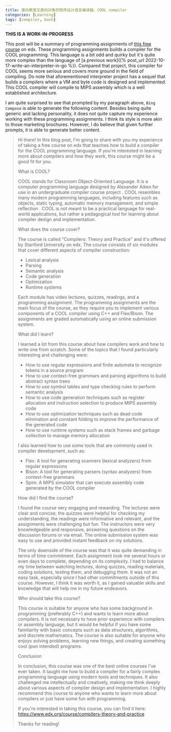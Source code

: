 ```yaml
---
title: 面向教室又面向对象的程序设计语言编译器。COOL compiler
categories: [Learning]
tags: [compiler, bash]
---
```


**THIS IS A WORK-IN-PROGRESS**

This post will be a summary of programming assignments of
[this free course](https://learning.edx.org/course/course-v1:StanfordOnline+SOE.YCSCS1+3T2020) on edx.
These programming assignments builds a compiler for the COOL programming. This language is a bit odd and quirky but it's
quite more complex than the language of [a previous work]({% post_url 2022-10-17-write-an-interpreter-in-go %}).
Compared that project, this compiler for COOL seems more serious and covers more ground in the field of compiling.
Do note that aforementioned interpreter project has a sequel that builds a compilers where a VM and byte code is
designed and implemented. This COOL compiler will compile to MIPS assembly which is a well established architecture.

I am quite surprised to see that prompted by my paragraph above, `Bing Compose` is able to generate the following
content. Besides being quite generic and lacking personality, it does not quite capture my experience working with these
programming assignments. I think its style is more akin to those marketing brochures. However, I do believe that given
further prompts, it is able to generate better content.

> Hi there! In this blog post, I'm going to share with you my experience of taking a free course on edx that teaches how
> to build a compiler for the COOL programming language. If you're interested in learning more about compilers and how
> they work, this course might be a good fit for you.
>
> What is COOL?
>
> COOL stands for Classroom Object-Oriented Language. It is a computer programming language designed by Alexander Aiken
> for use in an undergraduate compiler course project . COOL resembles many modern programming languages, including
> features such as objects, static typing, automatic memory management, and simple reflection . COOL is not meant to be
> a
> practical language for real-world applications, but rather a pedagogical tool for learning about compiler design and
> implementation.
>
> What does the course cover?
>
> The course is called "Compilers: Theory and Practice" and it's offered by Stanford University on edx. The course
> consists of six modules that cover different aspects of compiler construction:
>
> - Lexical analysis
> - Parsing
> - Semantic analysis
> - Code generation
> - Optimization
> - Runtime systems
>
> Each module has video lectures, quizzes, readings, and a programming assignment. The programming assignments are the
> main focus of the course, as they require you to implement various components of a COOL compiler using C++ and
> Flex/Bison. The assignments are graded automatically using an online submission system.
>
> What did I learn?
>
> I learned a lot from this course about how compilers work and how to write one from scratch. Some of the topics that I
> found particularly interesting and challenging were:
>
> - How to use regular expressions and finite automata to recognize tokens in a source program
> - How to use context-free grammars and parsing algorithms to build abstract syntax trees
> - How to use symbol tables and type checking rules to perform semantic analysis
> - How to use code generation techniques such as register allocation and instruction selection to produce MIPS assembly code
> - How to use optimization techniques such as dead code elimination and constant folding to improve the performance of the generated code
> - How to use runtime systems such as stack frames and garbage collection to manage memory allocation
>
> I also learned how to use some tools that are commonly used in compiler development, such as:
>
> - Flex: A tool for generating scanners (lexical analyzers) from regular expressions
> - Bison: A tool for generating parsers (syntax analyzers) from context-free grammars
> - Spim: A MIPS simulator that can execute assembly code generated by the COOL compiler
>
> How did I find the course?
>
> I found the course very engaging and rewarding. The lectures were clear and concise, the quizzes were helpful for
> checking my understanding, the readings were informative and relevant, and the assignments were challenging but fun.
> The
> instructors were very knowledgeable and responsive, answering questions on the discussion forums or via email. The
> online submission system was easy to use and provided instant feedback on my solutions.
>
> The only downside of the course was that it was quite demanding in terms of time commitment. Each assignment took me
> several hours or even days to complete, depending on its complexity. I had to balance my time between watching
> lectures, doing quizzes, reading materials, coding solutions, testing them, and debugging them.
> It was not an easy task, especially since I had other commitments outside of this course.
> However, I think it was worth it, as I gained valuable skills and knowledge that will help me in my future endeavors.
>
> Who should take this course?
>
> This course is suitable for anyone who has some background in programming (preferably C++) and wants to learn more
> about compilers. It is not necessary to have prior experience with compilers or assembly language,
> but it would be helpful if you have some familiarity with basic concepts such as data structures,
> algorithms, and discrete mathematics.
> The course is also suitable for anyone who enjoys solving problems, learning new things, and creating something cool
> (pun intended) programs.
>
> Conclusion
>
> In conclusion,
> this course was one of the best online courses I've ever taken.
> It taught me how to build a compiler for a fairly complex programming language using modern tools and techniques.
> It also challenged me intellectually and creatively,
> making me think deeply about various aspects of compiler design and implementation.
> I highly recommend this course to anyone who wants to learn more about compilers or just have some fun with
> programming.
>
> If you're interested in taking this course,
> you can find it here:
> https://www.edx.org/course/compilers-theory-and-practice
>
> Thanks for reading!
